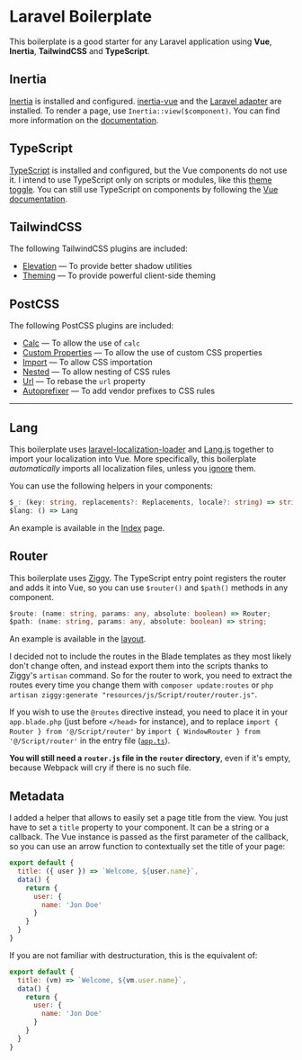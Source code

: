 # Laravel Boilerplate

This boilerplate is a good starter for any Laravel application using **Vue**, **Inertia**, **TailwindCSS** and **TypeScript**. 

## Inertia

[Inertia](https://inertiajs.com/) is installed and configured. [inertia-vue](https://github.com/inertiajs/inertia-vue) and the [Laravel adapter](https://github.com/inertiajs/inertia-laravel) are installed. 
To render a page, use `Inertia::view($component)`. You can find more information on the [documentation](https://inertiajs.com/server-side-setup).

## TypeScript

[TypeScript](http://www.typescriptlang.org/) is installed and configured, but the Vue components do not use it. I intend to use TypeScript only on scripts or modules, like this [theme toggle](resources/js/Script/toggleTheme.ts). You can still use TypeScript on components by following the [Vue documentation](https://vuejs.org/v2/guide/typescript.html).

## TailwindCSS

The following TailwindCSS plugins are included:
- [Elevation](https://github.com/jonaskay/tailwindcss-elevation) — To provide better shadow utilities
- [Theming](https://github.com/hawezo/tailwindcss-theming) — To provide powerful client-side theming

## PostCSS

The following PostCSS plugins are included:
- [Calc](https://github.com/postcss/postcss-calc) — To allow the use of `calc`
- [Custom Properties](https://github.com/postcss/postcss-custom-properties) — To allow the use of custom CSS properties
- [Import](https://github.com/postcss/postcss-import) — To allow CSS importation
- [Nested](https://github.com/postcss/postcss-nested) — To allow nesting of CSS rules
- [Url](https://github.com/postcss/postcss-url) — To rebase the `url` property
- [Autoprefixer](https://github.com/postcss/autoprefixer) — To add vendor prefixes to CSS rules


---

## Lang

This boilerplate uses [laravel-localization-loader](https://github.com/rmariuzzo/laravel-localization-loader) and [Lang.js](https://github.com/rmariuzzo/Lang.js) together to import your localization into Vue. More specifically, this boilerplate *automatically* imports all localization files, unless you [ignore](resources/js/script/lang/index.ts) them. 

You can use the following helpers in your components: 

```typescript
$_: (key: string, replacements?: Replacements, locale?: string) => string,
$lang: () => Lang
```

An example is available in the [Index](resources/js/View/Index.vue) page.

## Router

This boilerplate uses [Ziggy](https://github.com/tightenco/ziggy). The TypeScript entry point registers the router and adds it into Vue, so you can use `$router()` and `$path()` methods in any component. 

```typescript
$route: (name: string, params: any, absolute: boolean) => Router;
$path: (name: string, params: any, absolute: boolean) => string;
```

An example is available in the [layout](resources/js/Layout/Layout.vue).

I decided not to include the routes in the Blade templates as they most likely don't change often, and instead export them into the scripts thanks to Ziggy's `artisan` command. 
So for the router to work, you need to extract the routes every time you change them with `composer update:routes` or `php artisan ziggy:generate "resources/js/Script/router/router.js"`. 

If you wish to use the `@routes` directive instead, you need to place it in your `app.blade.php` (just before `</head>` for instance), and to replace `import { Router } from '@/Script/router'` by `import { WindowRouter } from '@/Script/router'` in the entry file ([`app.ts`](resources/js/app.ts)). 

**You will still need a `router.js` file in the `router` directory**, even if it's empty, because Webpack will cry if there is no such file.

## Metadata

I added a helper that allows to easily set a page title from the view. You just have to set a `title` property to your component. It can be a string or a callback. The Vue instance is passed as the first parameter of the callback, so you can use an arrow function to contextually set the title of your page:

```javascript
export default {
  title: ({ user }) => `Welcome, ${user.name}`,
  data() {
    return {
      user: {
        name: 'Jon Doe'
      }
    }
  }
}
```

If you are not familiar with destructuration, this is the equivalent of:

```javascript
export default {
  title: (vm) => `Welcome, ${vm.user.name}`,
  data() {
    return {
      user: {
        name: 'Jon Doe'
      }
    }
  }
}
```
